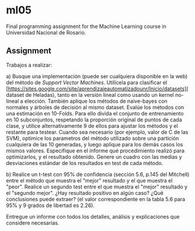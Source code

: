 # ml05

Final programming assignment for the Machine Learning course in Universidad
Nacional de Rosario.

## Assignment

Trabajos a realizar:

a) Busque una implementación (puede ser cualquiera disponible en la web) del
método de _Support Vector Machines_. Utilícela para clasificar el 
[https://sites.google.com/site/aprendizajeautomatizadounr/Inicio/datasets](
dataset de Heladas), tanto en la versión lineal como usando un kernel
no-lineal a elección. También aplique los métodos de naive-bayes con normales
y árboles de decisión al mismo dataset. Evalúe los métodos con una estimación
en 10-Folds. Para ello divida el conjunto de entrenamiento en 10
subconjuntos, respetando la proporción original de puntos de cada clase, y
utilice alternativamente 9 de ellos para ajustar los métodos y el restante
para testear. Cuando sea necesario (por ejemplo, valor de C de las SVM),
optimice los parametros del método utilizado sobre una partición cualquiera
de las 10 generadas, y luego aplique para los demás casos los mismos valores.
Especifique en el informe qué procedimiento realizó para optimizarlos, y el
resultado obtenido. Genere un cuadro con las medias y desviaciones estándar
de los resultados en test de cada método.

b) Realice un t-test con 95% de confidencia (sección 5.6, p.145 del Mitchell)
entre el método que muestra el "mejor" resultado y el que muestra el "peor".
Realice un segundo test entre el que muestra el "mejor" resultado y el
"segundo mejor". ¿Hay resultado positivo en algún caso? ¿Qué conclusiones
puede extraer? (el valor correspondiente en la tabla 5.6 para 95% y 9 grados
de libertad es 2.26).

Entregue un informe con todos los detalles, análisis y explicaciones que
considere necesarias.

